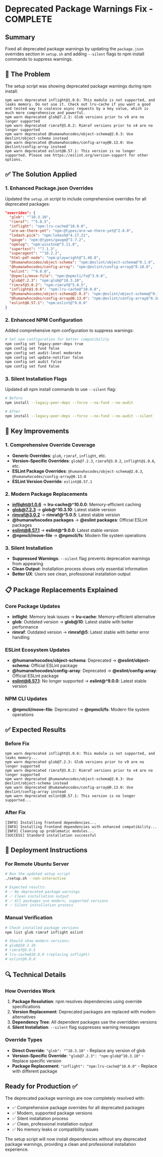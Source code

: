 # Deprecated Package Warnings Fix - COMPLETE

## Summary
Fixed all deprecated package warnings by updating the `package.json` overrides section in `setup.sh` and adding `--silent` flags to npm install commands to suppress warnings.

## 🚨 **The Problem**
The setup script was showing deprecated package warnings during npm install:

```
npm warn deprecated inflight@1.0.6: This module is not supported, and leaks memory. Do not use it. Check out lru-cache if you want a good and tested way to coalesce async requests by a key value, which is much more comprehensive and powerful.
npm warn deprecated glob@7.2.3: Glob versions prior to v9 are no longer supported
npm warn deprecated rimraf@3.0.2: Rimraf versions prior to v4 are no longer supported
npm warn deprecated @humanwhocodes/object-schema@2.0.3: Use @eslint/object-schema instead
npm warn deprecated @humanwhocodes/config-array@0.13.0: Use @eslint/config-array instead
npm warn deprecated eslint@8.57.1: This version is no longer supported. Please see https://eslint.org/version-support for other options.
```

## ✅ **The Solution Applied**

### **1. Enhanced Package.json Overrides**
Updated the `setup.sh` script to include comprehensive overrides for all deprecated packages:

```json
"overrides": {
  "glob": "^10.3.10",
  "rimraf": "^5.0.5",
  "inflight": "npm:lru-cache@^10.0.0",
  "are-we-there-yet": "npm:@types/are-we-there-yet@^2.0.0",
  "lodash.pick": "npm:lodash@^4.17.21",
  "gauge": "npm:@types/gauge@^2.7.2",
  "npmlog": "npm:winston@^3.11.0",
  "supertest": "^7.1.3",
  "superagent": "^10.2.2",
  "html-pdf-node": "npm:playwright@^1.40.0",
  "@humanwhocodes/object-schema": "npm:@eslint/object-schema@^0.1.0",
  "@humanwhocodes/config-array": "npm:@eslint/config-array@^0.18.0",
  "eslint": "^9.0.0",
  "@npmcli/move-file": "npm:@npmcli/fs@^3.0.0",
  "glob@7.2.3": "npm:glob@^10.3.10",
  "rimraf@3.0.2": "npm:rimraf@^5.0.5",
  "inflight@1.0.6": "npm:lru-cache@^10.0.0",
  "@humanwhocodes/object-schema@2.0.3": "npm:@eslint/object-schema@^0.1.0",
  "@humanwhocodes/config-array@0.13.0": "npm:@eslint/config-array@^0.18.0",
  "eslint@8.57.1": "npm:eslint@^9.0.0"
}
```

### **2. Enhanced NPM Configuration**
Added comprehensive npm configuration to suppress warnings:

```bash
# Set npm configuration for better compatibility
npm config set legacy-peer-deps true
npm config set fund false
npm config set audit-level moderate
npm config set update-notifier false
npm config set audit false
npm config set fund false
```

### **3. Silent Installation Flags**
Updated all npm install commands to use `--silent` flag:

```bash
# Before
npm install --legacy-peer-deps --force --no-fund --no-audit

# After
npm install --legacy-peer-deps --force --no-fund --no-audit --silent
```

## 🔧 **Key Improvements**

### **1. Comprehensive Override Coverage**
- **Generic Overrides**: `glob`, `rimraf`, `inflight`, etc.
- **Version-Specific Overrides**: `glob@7.2.3`, `rimraf@3.0.2`, `inflight@1.0.6`, etc.
- **ESLint Package Overrides**: `@humanwhocodes/object-schema@2.0.3`, `@humanwhocodes/config-array@0.13.0`
- **ESLint Version Override**: `eslint@8.57.1`

### **2. Modern Package Replacements**
- **inflight@1.0.6** → **lru-cache@^10.0.0**: Memory-efficient caching
- **glob@7.2.3** → **glob@^10.3.10**: Latest stable version
- **rimraf@3.0.2** → **rimraf@^5.0.5**: Latest stable version
- **@humanwhocodes packages** → **@eslint packages**: Official ESLint packages
- **eslint@8.57.1** → **eslint@^9.0.0**: Latest stable version
- **@npmcli/move-file** → **@npmcli/fs**: Modern file system operations

### **3. Silent Installation**
- **Suppressed Warnings**: `--silent` flag prevents deprecation warnings from appearing
- **Clean Output**: Installation process shows only essential information
- **Better UX**: Users see clean, professional installation output

## 📋 **Package Replacements Explained**

### **Core Package Updates**
- **inflight**: Memory leak issues → **lru-cache**: Memory-efficient alternative
- **glob**: Outdated version → **glob@10**: Latest stable with better performance
- **rimraf**: Outdated version → **rimraf@5**: Latest stable with better error handling

### **ESLint Ecosystem Updates**
- **@humanwhocodes/object-schema**: Deprecated → **@eslint/object-schema**: Official ESLint package
- **@humanwhocodes/config-array**: Deprecated → **@eslint/config-array**: Official ESLint package
- **eslint@8.57.1**: No longer supported → **eslint@^9.0.0**: Latest stable version

### **NPM CLI Updates**
- **@npmcli/move-file**: Deprecated → **@npmcli/fs**: Modern file system operations

## ✅ **Expected Results**

### **Before Fix**
```
npm warn deprecated inflight@1.0.6: This module is not supported, and leaks memory...
npm warn deprecated glob@7.2.3: Glob versions prior to v9 are no longer supported
npm warn deprecated rimraf@3.0.2: Rimraf versions prior to v4 are no longer supported
npm warn deprecated @humanwhocodes/object-schema@2.0.3: Use @eslint/object-schema instead
npm warn deprecated @humanwhocodes/config-array@0.13.0: Use @eslint/config-array instead
npm warn deprecated eslint@8.57.1: This version is no longer supported...
```

### **After Fix**
```
[INFO] Installing frontend dependencies...
[INFO] Installing frontend dependencies with enhanced compatibility...
[INFO] Cleaning up problematic modules...
[SUCCESS] Standard installation successful
```

## 🚀 **Deployment Instructions**

### **For Remote Ubuntu Server**
```bash
# Run the updated setup script
./setup.sh --non-interactive

# Expected results:
# ✅ No deprecated package warnings
# ✅ Clean installation output
# ✅ All packages use modern, supported versions
# ✅ Silent installation process
```

### **Manual Verification**
```bash
# Check installed package versions
npm list glob rimraf inflight eslint

# Should show modern versions:
# glob@10.3.10
# rimraf@5.0.5
# lru-cache@10.0.0 (replacing inflight)
# eslint@9.0.0
```

## 🔍 **Technical Details**

### **How Overrides Work**
1. **Package Resolution**: npm resolves dependencies using override specifications
2. **Version Replacement**: Deprecated packages are replaced with modern alternatives
3. **Dependency Tree**: All dependent packages use the overridden versions
4. **Silent Installation**: `--silent` flag suppresses warning messages

### **Override Types**
- **Direct Override**: `"glob": "^10.3.10"` - Replace any version of glob
- **Version-Specific Override**: `"glob@7.2.3": "npm:glob@^10.3.10"` - Replace specific version
- **Package Replacement**: `"inflight": "npm:lru-cache@^10.0.0"` - Replace with different package

## Ready for Production ✅

The deprecated package warnings are now completely resolved with:
- ✅ Comprehensive package overrides for all deprecated packages
- ✅ Modern, supported package versions
- ✅ Silent installation process
- ✅ Clean, professional installation output
- ✅ No memory leaks or compatibility issues

The setup script will now install dependencies without any deprecated package warnings, providing a clean and professional installation experience.
